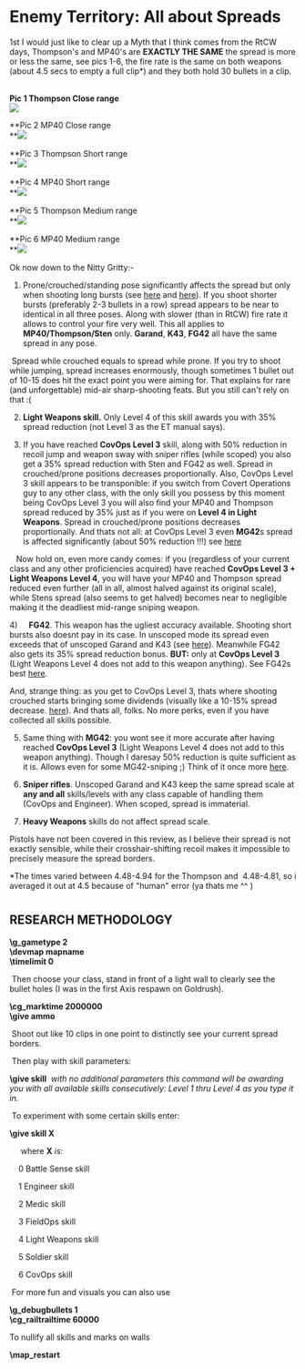 # Enemy Territory: All about Spreads

1st I would just like to clear up a Myth that I think comes from the RtCW days, Thompson's and MP40's are **EXACTLY THE SAME** the spread is more or less the same, see pics 1-6, the fire rate is the same on both weapons (about 4.5 secs to empty a full clip\*) and they both hold 30 bullets in a clip.  
 

**Pic 1 Thompson Close range**  
![](ETShortThompson.jpg)

**Pic 2 MP40 Close range  
**![](ETShortMP40.jpg)

**Pic 3 Thompson Short range  
**![](ETShortThompson2.jpg)

**Pic 4 MP40 Short range  
**![](ETShortMP402.jpg)

**Pic 5 Thompson Medium range  
**![](ETMediumThompson.jpg)

**Pic 6 MP40 Medium range  
**![](ETMediumMP40.jpg)

Ok now down to the Nitty Gritty:-

1) Prone/crouched/standing pose significantly affects the spread but only when shooting long bursts (see [here](http://www.net-clan.com/WolfWeb/all_positions.jpg) and [here](http://www.net-clan.com/WolfWeb/all_positions_closeup.jpg)). If you shoot shorter bursts (preferably 2-3 bullets in a row) spread appears to be near to identical in all three poses. Along with slower (than in RtCW) fire rate it allows to control your fire very well. This all applies to **MP40/Thompson/Sten** only. **Garand**, **K43**, **FG42**  all have the same spread in any pose.

 Spread while crouched equals to spread while prone. If you try to shoot while jumping, spread increases enormously, though sometimes 1 bullet out of 10-15 does hit the exact point you were aiming for. That explains for rare (and unforgettable) mid-air sharp-shooting feats. But you still can't rely on that :(

2) **Light Weapons skill.** Only Level 4 of this skill awards you with 35% spread reduction (not Level 3 as the ET manual says).

3) If you have reached **CovOps Level 3** skill, along with 50% reduction in recoil jump and weapon sway with sniper rifles (while scoped) you also get a 35% spread reduction with Sten and FG42 as well. Spread in crouched/prone positions decreases proportionally. Also, CovOps Level 3 skill appears to be transponible: if you switch from Covert Operations guy to any other class, with the only skill you possess by this moment being CovOps Level 3  you will also find your MP40 and Thompson spread reduced by 35% just as if you were on **Level 4 in Light Weapons**. Spread in crouched/prone positions decreases proportionally. And thats not all: at CovOps Level 3 even **MG42**s spread is affected significantly (about 50% reduction !!!)  see [here](http://www.net-clan.com/WolfWeb/MG42_spread.jpg)

    Now hold on, even more candy comes: if you (regardless of your current class and any other proficiencies acquired) have reached **CovOps Level 3 + Light Weapons Level 4**, you will have your MP40 and Thompson spread reduced even further (all in all, almost halved against its original scale), while Stens spread (also seems to get halved) becomes near to negligible making it the deadliest mid-range sniping weapon.

4)     **FG42**. This weapon has the ugliest accuracy available. Shooting short bursts also doesnt pay in its case. In unscoped mode its spread even exceeds that of unscoped Garand and K43 (see [here](http://www.net-clan.com/WolfWeb/FG43_Sniperrifles.jpg)). Meanwhile FG42 also gets its 35% spread reduction bonus. **BUT:** only at **CovOps Level 3** (Light Weapons Level 4 does not add to this weapon anything). See FG42s best [here](http://www.net-clan.com/WolfWeb/FG42_all_spreads.jpg).

And, strange thing: as you get to CovOps Level 3, thats where shooting crouched starts bringing some dividends (visually like a 10-15% spread decrease. [here](http://www.net-clan.com/WolfWeb/Level3CO_FG42.jpg)). And thats all, folks. No more perks, even if you have collected all skills possible.

5) Same thing with **MG42**: you wont see it more accurate after having reached **CovOps Level 3** (Light Weapons Level 4 does not add to this weapon anything). Though I daresay 50% reduction is quite sufficient as it is. Allows even for some MG42-sniping ;) Think of it once more [here](http://www.net-clan.com/WolfWeb/MG42_spread.jpg).

6) **Sniper rifles**. Unscoped Garand and K43 keep the same spread scale at **any and all** skills/levels with any class capable of handling them (CovOps and Engineer). When scoped, spread is immaterial.

7) **Heavy Weapons** skills do not affect spread scale.

Pistols have not been covered in this review, as I believe their spread is not exactly sensible, while their crosshair-shifting recoil makes it impossible to precisely measure the spread borders.

\*The times varied between 4.48-4.94 for the Thompson and  4.48-4.81, so i averaged it out at 4.5 because of "human" error (ya thats me ^^ ) 

#
## RESEARCH METHODOLOGY

**\\g\_gametype 2  
\\devmap mapname  
\\timelimit 0**

 Then choose your class, stand in front of a light wall to clearly see the bullet holes (I was in the first Axis respawn on Goldrush).

**\\cg\_marktime 2000000  
\\give ammo**

 Shoot out like 10 clips in one point to distinctly see your current spread borders.

 Then play with skill parameters:

 **\\give skill**  _with no additional parameters this command will be awarding you with all available skills consecutively: Level 1 thru Level 4 as you type it in._

 To experiment with some certain skills enter:

**\\give skill X**

     where **X** _is:_

    0  Battle Sense skill

    1  Engineer skill

    2  Medic skill

    3  FieldOps skill

    4  Light Weapons skill

    5  Soldier skill

    6  CovOps skill

 For more fun and visuals you can also use

**\\g\_debugbullets 1  
\\cg\_railtrailtime 60000**

To nullify all skills and marks on walls

 **\\map\_restart**